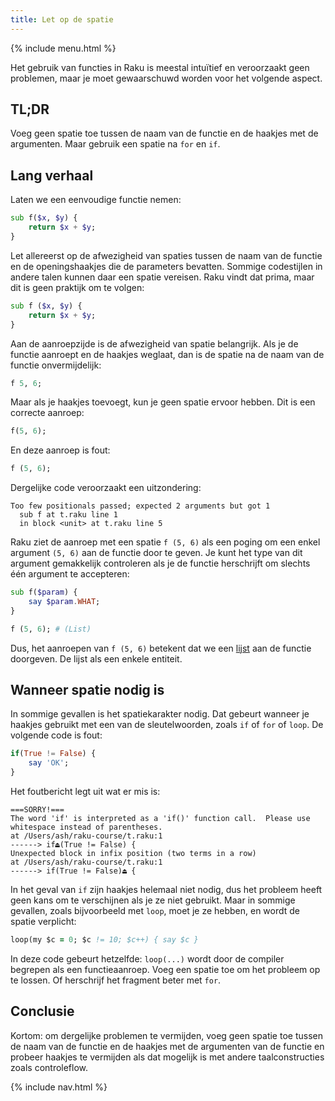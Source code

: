 ```yaml
---
title: Let op de spatie
---
```


{% include menu.html %}

Het gebruik van functies in Raku is meestal intuïtief en veroorzaakt geen problemen, maar je moet gewaarschuwd worden voor het volgende aspect.

## TL;DR

Voeg geen spatie toe tussen de naam van de functie en de haakjes met de argumenten. Maar gebruik een spatie na `for` en `if`.

## Lang verhaal

Laten we een eenvoudige functie nemen:

```raku
sub f($x, $y) {
    return $x + $y;
}
```

Let allereerst op de afwezigheid van spaties tussen de naam van de functie en de openingshaakjes die de parameters bevatten. Sommige codestijlen in andere talen kunnen daar een spatie vereisen. Raku vindt dat prima, maar dit is geen praktijk om te volgen:

```raku
sub f ($x, $y) {
    return $x + $y;
}
```

Aan de aanroepzijde is de afwezigheid van spatie belangrijk. Als je de functie aanroept en de haakjes weglaat, dan is de spatie na de naam van de functie onvermijdelijk:

```raku
f 5, 6;
```

Maar als je haakjes toevoegt, kun je geen spatie ervoor hebben. Dit is een correcte aanroep:

```raku
f(5, 6);
```

En deze aanroep is fout:

```raku
f (5, 6);
```

Dergelijke code veroorzaakt een uitzondering:

    Too few positionals passed; expected 2 arguments but got 1
      sub f at t.raku line 1
      in block <unit> at t.raku line 5

Raku ziet de aanroep met een spatie `f (5, 6)` als een poging om een enkel argument `(5, 6)` aan de functie door te geven. Je kunt het type van dit argument gemakkelijk controleren als je de functie herschrijft om slechts één argument te accepteren:

```raku
sub f($param) {
    say $param.WHAT;
}

f (5, 6); # (List)
```

Dus, het aanroepen van `f (5, 6)` betekent dat we een [lijst](/nl/essentials/positionals/lists) aan de functie doorgeven. De lijst als een enkele entiteit. 

## Wanneer spatie nodig is

In sommige gevallen is het spatiekarakter nodig. Dat gebeurt wanneer je haakjes gebruikt met een van de sleutelwoorden, zoals `if` of `for` of `loop`. De volgende code is fout:

```raku
if(True != False) {
    say 'OK';
}
```

Het foutbericht legt uit wat er mis is:

    ===SORRY!===
    The word 'if' is interpreted as a 'if()' function call.  Please use
    whitespace instead of parentheses.
    at /Users/ash/raku-course/t.raku:1
    ------> if⏏(True != False) {
    Unexpected block in infix position (two terms in a row)
    at /Users/ash/raku-course/t.raku:1
    ------> if(True != False)⏏ {

In het geval van `if` zijn haakjes helemaal niet nodig, dus het probleem heeft geen kans om te verschijnen als je ze niet gebruikt. Maar in sommige gevallen, zoals bijvoorbeeld met `loop`, moet je ze hebben, en wordt de spatie verplicht:

```for
loop(my $c = 0; $c != 10; $c++) { say $c }
```

In deze code gebeurt hetzelfde: `loop(...)` wordt door de compiler begrepen als een functieaanroep. Voeg een spatie toe om het probleem op te lossen. Of herschrijf het fragment beter met `for`.

## Conclusie

Kortom: om dergelijke problemen te vermijden, voeg geen spatie toe tussen de naam van de functie en de haakjes met de argumenten van de functie en probeer haakjes te vermijden als dat mogelijk is met andere taalconstructies zoals controleflow.

{% include nav.html %}